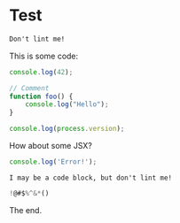# Test

```txt
Don't lint me!
```

This is some code:

```js
console.log(42);
```

```js
// Comment
function foo() {
    console.log("Hello");
}
```

<!-- global process -->
<!-- eslint-disable eol-last, quotes -->

```js
console.log(process.version);
```

How about some JSX?

<!--
    eslint quotes: [
        "error",
        "single"
    ]
-->
<!--eslint-disable no-console-->

```js
console.log('Error!');
```

    I may be a code block, but don't lint me!

<!-- eslint-disable -->

```js
!@#$%^&*()
```

The end.